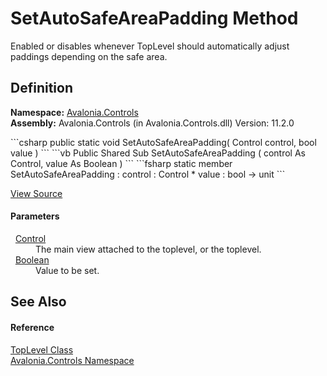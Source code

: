 # SetAutoSafeAreaPadding Method


Enabled or disables whenever TopLevel should automatically adjust paddings depending on the safe area.



## Definition
**Namespace:** <a href="N_Avalonia_Controls">Avalonia.Controls</a>  
**Assembly:** Avalonia.Controls (in Avalonia.Controls.dll) Version: 11.2.0

<Tabs groupId="api-code-preview">
<TabItem value="csharp" label="C#">
```csharp
public static void SetAutoSafeAreaPadding(
	Control control,
	bool value
)
```
</TabItem>
<TabItem value="vb" label="VB">
```vb
Public Shared Sub SetAutoSafeAreaPadding ( 
	control As Control,
	value As Boolean
)
```
</TabItem>
<TabItem value="fsharp" label="F#">
```fsharp
static member SetAutoSafeAreaPadding : 
        control : Control * 
        value : bool -> unit 
```
</TabItem>
</Tabs>



<a href="https://github.com/AvaloniaUI/Avalonia/tree/master/src/Avalonia.Controls/TopLevel.cs#L523" title="View the source code">View Source</a>



#### Parameters
<dl><dt>  <a href="T_Avalonia_Controls_Control">Control</a></dt><dd>The main view attached to the toplevel, or the toplevel.</dd><dt>  <a href="https://learn.microsoft.com/dotnet/api/system.boolean" target="_blank" rel="noopener noreferrer">Boolean</a></dt><dd>Value to be set.</dd></dl>

## See Also


#### Reference
<a href="T_Avalonia_Controls_TopLevel">TopLevel Class</a>  
<a href="N_Avalonia_Controls">Avalonia.Controls Namespace</a>  
